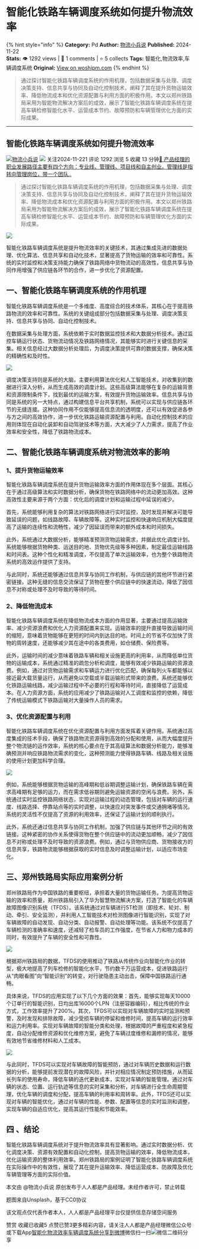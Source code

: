 # 智能化铁路车辆调度系统如何提升物流效率
{% hint style="info" %}
**Category:** Pd
**Author:** [物流小兵说](https://www.woshipm.com/u/658093)
**Published:** 2024-11-22  
**Stats:** 👁️ 1292 views | 💬 1 comments | ⭐ 5 collects
**Tags:** 智能化,物流效率,车辆调度系统
**Original:** [View on woshipm.com](https://www.woshipm.com/pd/6143870.html)
{% endhint %}
> 通过探讨智能化铁路车辆调度系统的作用机理，包括数据采集与处理、调度决策支持、信息共享与协同及自动化控制技术，阐释了其在提升货物运输效率、降低物流成本和优化资源配置与利用方面的积极作用。本文以郑州铁路局采用为智能物流解决方案后的成效，展示了智能化铁路车辆调度系统在提高车辆检修智能化水平、运营成本节约、故障预防和车辆管理优化方面的实际成果。

---

## 智能化铁路车辆调度系统如何提升物流效率

[![](https://static.woshipm.com/view/woshipm_api_def_20241230105723_1637.jpg?imageView2/1/w/72/h/72/q/100)](https://www.woshipm.com/u/658093)[物流小兵说](https://www.woshipm.com/u/658093) ![](https://static.woshipm.com/tag/1101_1@2x.png) 关注2024-11-221 评论 1292 浏览 5 收藏 13 分钟[🔗 产品经理的职业发展路径主要有四个方向：专业线、管理线、项目线和自主创业。管理线是指转向管理岗位，带一个团队..](https://ke.qidianla.com/courses/90pm)

> 通过探讨智能化铁路车辆调度系统的作用机理，包括数据采集与处理、调度决策支持、信息共享与协同及自动化控制技术，阐释了其在提升货物运输效率、降低物流成本和优化资源配置与利用方面的积极作用。本文以郑州铁路局采用为智能物流解决方案后的成效，展示了智能化铁路车辆调度系统在提高车辆检修智能化水平、运营成本节约、故障预防和车辆管理优化方面的实际成果。

![](https://image.woshipm.com/2023/05/06/49d34b7e-ec01-11ed-8df9-00163e0b5ff3.jpg)

智能化铁路车辆调度系统是提升物流效率的关键技术，其通过集成先进的数据处理、优化算法、信息共享和自动化技术，显著提高了货物运输的效率和可靠性。系统的实时监控和决策支持能力确保了铁路网络中货物流动的高效性，信息共享与协同作用增强了供应链各环节的合作，进一步优化了资源配置。

## 一、智能化铁路车辆调度系统的作用机理

智能化铁路车辆调度系统是一个多维度、高度综合的技术体系，其核心在于提高铁路物流的效率和可靠性。系统的关键组成部分包括数据采集与处理、调度决策支持、信息共享与协同、自动化控制技术。

在数据采集与处理方面，系统依赖于实时数据监控技术和大数据分析技术。通过监控车辆运行状态、货物流动情况及铁路网络情况，其能够实时进行关键信息的采集。相关信息经过大数据分析处理后，为调度决策提供可靠的数据支撑，确保决策的精确性和及时性。

![](https://image.woshipm.com/2024/11/21/231f3b44-a7c8-11ef-8d5a-00163e0b5ff3.png)

调度决策支持则是系统的大脑，主要利用算法优化和人工智能技术，对收集到的数据进行深入分析，从而生成高效的调度计划。这些高级算法能够在复杂的运输背景和资源限制条件下，找到最优的运输方案，有效提升货物运输效率。信息共享与协同是系统的另一大特点，通过构建信息平台共享机制，系统可以实现与供应链各环节的无缝连接。这种协同作用不仅能够提高信息流的透明度，还可以有效促进各参与方之间的高效协作，进一步优化铁路运输资源配置与利用。自动化控制技术的应用则体现在自动化装卸和自动驾驶技术等方面，大大减少了人力需求，提高了作业效率和安全性，降低了铁路物流成本。

## 二、智能化铁路车辆调度系统对物流效率的影响

### 1、提升货物运输效率

智能化铁路车辆调度系统在提升货物运输效率方面的作用体现在多个层面。其核心在于通过高级算法和实时数据分析，确保货物在铁路网络中的流动更加高效。这种高效性主要来源于两个方面：优化后的调度计划和运输过程中延误的减少。

首先，系统能够利用复杂的算法对铁路网络进行实时监控，及时发现并解决可能导致延误的问题，如线路故障、车辆故障等。这种实时监控和快速响应机制大幅度提高了运输的连续性和流畅性，减少了因延误而带来的额外成本和时间损失。

此外，系统通过大数据分析，能够精准预测货物运输需求，并据此优化调度计划。系统能够根据货物种类、运送目的地、货物优先级等多种因素，制定最佳运输线路和时间表。这种个性化和精准调度，不仅提高了单次运输效率，也为整个铁路物流系统的高效运作提供了支持。

与此同时，系统还能够通过信息共享与协同工作机制，与供应链的其他环节进行紧密链接。这种无缝的信息交流保证了货物在整个供应链中的快速流动，降低了因信息不对称或处理不及时导致的等待时间。

### 2、降低物流成本

智能化铁路车辆调度系统在降低物流成本方面的作用显著，主要通过提高运输效率、减少资源浪费和优化人力资源配置来实现。运输效率的提升直接导致运输时间的缩短，意味着货物能够在更短的时间内到达目的地。时间上的节省不仅加快了货物的周转速度，还能够减少其在途中的各类费用，如仓储费、保险费等。

此外，运输时间的减少意味着铁路车辆和相关设施更高的利用率，从而降低单位货物的运输成本，系统通过精准的疏忽分析和调度，能够有效减少铁路运输的资源浪费。例如，通过对货物运输需求和车辆运力进行优化匹配，确保每列火车都能够以接近最大载货量运行，从而避免以空载或半载运输形式带来的浪费。系统还能够优化铁路运输线路，减少运输过程中不必要的行程和等待时间，直接降低了运营成本。在人力资源方面，系统的应用减少了铁路运输对人工调度和监控的依赖，降低了传统运输模式下铁路运输对大量操作人员的需求。

### 3、优化资源配置与利用

智能化铁路车辆调度系统在优化资源配置与利用方面发挥着关键作用。系统通过高度集成的技术手段，确保了铁路物流资源得到高效的分配和使用，从而大幅度提升整个物流链的运作效率，系统的核心要点在于其高级算法和数据分析能力，能够准确预测并响应铁路物流需求的变化，这种预测能力使得铁路车辆、线路及相关设施的使用计划更加科学合理。

![](https://image.woshipm.com/2024/11/21/815ba42c-a7c8-11ef-814d-00163e0b5ff3.png)

例如，系统能够根据货物运输的高峰期和低谷期调整运输计划，确保铁路车辆在需求高峰期有足够的运力，而在需求低谷期则避免运输资源的空闲与浪费。另外，系统通过实时监控铁路网络状态，实现对运输过程的动态管理，包括对车辆的运行速度、线路选择、停靠站点等的实时调整，以快速应对突发事件或交通拥堵等情况。系统的灵活性不仅提高了资源的利用效率，还保证了运输计划的顺利执行。

此外，系统还通过信息共享与协同工作机制，加强了供应链与其他环节之间的有效链接。这种紧密的协作关系使得货物在整个供应链中的流动更加顺畅，减少了因信息不对称或处理不及时导致的资源浪费。例如，通过与货物供应商、货物接收方的信息共享，铁路物流能够根据获取的实时信息及时调整运输计划，以适应市场变化。

## 三、郑州铁路局实际应用案例分析

郑州铁路局作为中国铁路的重要枢纽，承担着大量的货物运输任务。为提高货物运输的效率和质量，郑州铁路局引入了华为智慧物流解决方案，打造了智能化的车辆故障图像识别系统（TFDS）。该系统通过对车辆进行5T检测（即技术、轮对、制动、牵引、安全监测），并利用人工智能技术对检测图像进行智能识别，实现了对车辆故障的自动发现、自动分类、自动报警、自动处理等功能。该系统不仅提高了车辆检测的准确率和速度，还减轻了检车员的工作强度，在节省人力和物力成本的同时，有效提升了车辆的安全性和可靠性。

![](https://image.woshipm.com/2024/11/21/9276ecee-a7c8-11ef-a9d0-00163e0b5ff3.png)

根据郑州铁路局的数据，TFDS的使用推动了铁路从传统作业向智能化作业的转型，极大地提高了列车检修的智能化水平，节约数千万运营成本，促进铁路运行从“肉眼看图”向“智能识别”的转变，对行驶隐患主动出击，保障中国铁路运行通畅。

具体来说，TFDS的应用实现了以下几个方面的效果：首先，能够实现每天10000个订单行的智能识别，日均出库16000个LPN（注册容器编码），相比传统的作业方式，工作效率提升了200%。其次，TFDS可以实现对车辆故障的实时监测和预警，及时发现和排除故障，减少受损车辆的停留和维修时间，提高车辆的运行效率和运力利用率。实现对车辆故障的智能分类和处理，根据故障的严重程度和紧急程度，自动分配维修资源和优化维修方案，避免了车辆过度维修和漏修的情况，能够有效地节省维修材料和人工成本。

![](https://image.woshipm.com/2024/11/21/9fbb7398-a7c8-11ef-8d5a-00163e0b5ff3.png)

与此同时，TFDS可以实现对车辆故障的智能预防，通过对车辆历史数据和运行数据的分析，能够提前发现潜在的故障风险，并针对相应情况制定预防措施，从而延长列车的使用寿命，降低车辆的迭代更新成本，实现对车辆的智能管理。通过对车辆的状态、位置、运行轨迹等信息的实时采集和分析，对车辆进行全生命周期管理，优化车辆的调度和分配，提高车辆的利用率和周转率。此外，TFDS还可以实现对车辆的智能优化，通过对车辆的性能、参数、配置等信息的实时监测和调整，实现车辆的自适应优化，提高其运行性能和节能效率。

## 四 、结论

智能化铁路车辆调度系统对于提升物流效率具有显著影响。通过实时数据分析、优化调度决策、资源有效配置和自动化控制，提高货物运输的效率，降低物流成本，优化运输资源的整体利用效率。郑州铁路局的案例证明了智能化铁路车辆调度系统在实际操作中的有效性，展现了其在提升运输效率、降低运营成本、防故障及优化车辆管理等方面的实际价值。

本文由 @物流小兵说 原创发布于人人都是产品经理。未经作者许可，禁止转载

题图来自Unsplash，基于CC0协议

该文观点仅代表作者本人，人人都是产品经理平台仅提供信息存储空间服务

赞赏 收藏已收藏5 点赞已赞3更多精彩内容，请关注人人都是产品经理微信公众号或下载App[智能化](https://www.woshipm.com/tag/%e6%99%ba%e8%83%bd%e5%8c%96)[物流效率](https://www.woshipm.com/tag/%e7%89%a9%e6%b5%81%e6%95%88%e7%8e%87)[车辆调度系统](https://www.woshipm.com/tag/%e8%bd%a6%e8%be%86%e8%b0%83%e5%ba%a6%e7%b3%bb%e7%bb%9f)[分享到微博](https://service.weibo.com/share/share.php?appkey=2775287854&title=智能化铁路车辆调度系统如何提升物流效率&url=https://www.woshipm.com/pd/6143870.html&pic=https://image.woshipm.com/2023/05/06/49d34b7e-ec01-11ed-8df9-00163e0b5ff3.jpg)微信扫一扫![微信二维码](https://api.pwmqr.com/qrcode/create/?url=https://www.woshipm.com/pd/6143870.html)分享